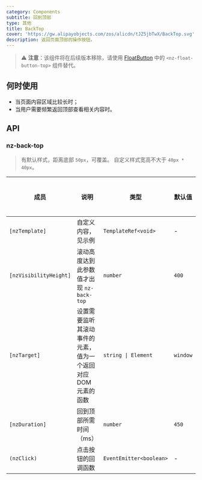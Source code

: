 ```yaml
---
category: Components
subtitle: 回到顶部
type: 其他
title: BackTop
cover: 'https://gw.alipayobjects.com/zos/alicdn/tJZ5jbTwX/BackTop.svg'
description: 返回页面顶部的操作按钮。
---
```


> ⚠️ **注意**：该组件将在后续版本移除，请使用 [FloatButton](/components/float-button/zh) 中的 `<nz-float-button-top>` 组件替代。

## 何时使用

- 当页面内容区域比较长时；
- 当用户需要频繁返回顶部查看相关内容时。


## API

### nz-back-top

> 有默认样式，距离底部 `50px`，可覆盖。
> 自定义样式宽高不大于 `40px * 40px`。

| 成员                   | 说明                                                          | 类型                    | 默认值   | 全局配置 |
| ---------------------- | ------------------------------------------------------------- | ----------------------- | -------- | -------- |
| `[nzTemplate]`         | 自定义内容，见示例                                            | `TemplateRef<void>`     | -        |
| `[nzVisibilityHeight]` | 滚动高度达到此参数值才出现 `nz-back-top`                      | `number`                | `400`    | ✅        |
| `[nzTarget]`           | 设置需要监听其滚动事件的元素，值为一个返回对应 DOM 元素的函数 | `string \| Element`     | `window` |
| `[nzDuration]`         | 回到顶部所需时间（ms）                                        | `number`                | `450`    |
| `(nzClick)`            | 点击按钮的回调函数                                            | `EventEmitter<boolean>` | -        |
